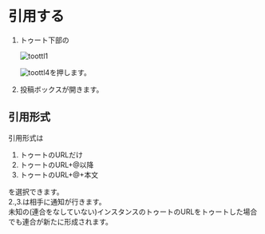 # 引用する

1. トゥート下部の  

   ![toottl1](https://dl.thedesk.top/media/toottl1.PNG)  

   ![toottl4](https://dl.thedesk.top/media/toottl4.PNG)を押します。

2. 投稿ボックスが開きます。

## 引用形式

引用形式は 
1. トゥートのURLだけ
1. トゥートのURL+@以降
1. トゥートのURL+@+本文 

を選択できます。  
2.,3.は相手に通知が行きます。  
未知の\(連合をなしていない\)インスタンスのトゥートのURLをトゥートした場合でも連合が新たに形成されます。

